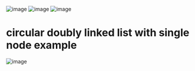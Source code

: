 ![image](https://github.com/Anuj-Codes/DSA_WIth_Python_Practice/assets/92272579/780af380-132f-4807-888b-f1cb8a2e499b)
![image](https://github.com/Anuj-Codes/DSA_WIth_Python_Practice/assets/92272579/ba203d62-7138-419a-b53d-b8ddfabc1cda)
![image](https://github.com/Anuj-Codes/DSA_WIth_Python_Practice/assets/92272579/b540d48f-80e5-4cc6-a7be-bd6c68ca5a8e)

# circular doubly linked list with single node example 
![image](https://github.com/Anuj-Codes/DSA_WIth_Python_Practice/assets/92272579/b2900ca2-dc8a-48ad-9ce4-50f14002f196)
